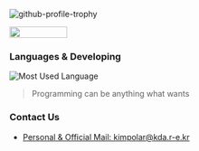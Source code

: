 ![github-profile-trophy](https://github-profile-trophy.vercel.app/?username=KimPolar&theme=onedark)

<div style="display: flex;">
  <img src="https://github-readme-stats.vercel.app/api?username=KimPolar&count_private=true&show_icons=true&theme=tokyonight" width="45%" />
</div>


### Languages & Developing
![Most Used Language](https://github-readme-stats.vercel.app/api/top-langs/?username=KimPolar&theme=tokyonight&layout=compact)<br/>
> Programming can be anything what wants<br/>

### Contact Us
<ul>
  <li><a href="mailto:kimpolar@kda.r-e.kr">
    Personal & Official Mail: kimpolar@kda.r-e.kr
  </a></li>
</ul>
